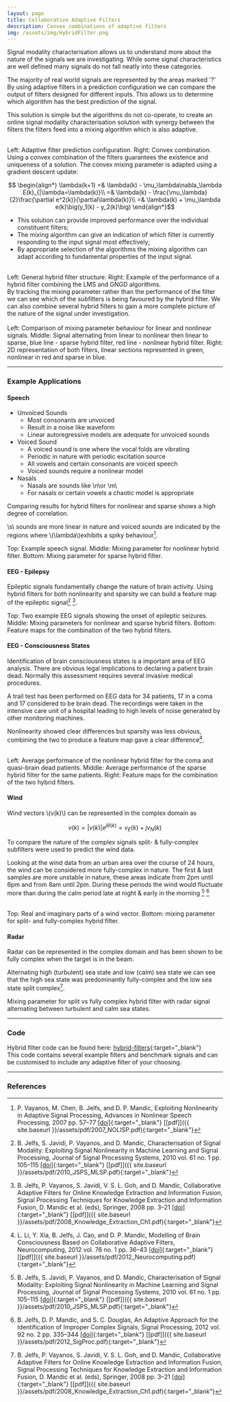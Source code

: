 ```yaml
---
layout: page
title: Collaborative Adaptive Filters
description: Convex combinations of adaptive filters
img: /assets/img/HybridFilter.png
---
```


Signal modality characterisation allows us to understand more about the nature of the signals we are investigating. While some signal characteristics are well defined many signals do not fall neatly into these categories.
<div class="img_row">
    <img class="col three left" src="{{ site.baseurl }}/assets/img/Nature.png" alt="" title="Nature of signals"/>
</div>
<div class="col three caption">
    The majority of real world signals are represented by the areas marked '?'
</div>
By using adaptive filters in a prediction configuration we can compare the output of filters designed for different inputs. This allows us to determine which algorithm has the best prediction of the signal.

This solution is simple but the algorithms do not co-operate, to create an online signal modality characterisation solution with synergy between the filters the filters feed into a mixing algorithm which is also adaptive.
<div class="img_row">
    <img class="col one left" src="{{ site.baseurl }}/assets/img/PredConf.png" alt="" title="Prediction configuration"/>
    <img class="col two left" src="{{ site.baseurl }}/assets/img/Convex.png" alt="" title="Convex combination"/>
</div>
<div class="col three caption">
    Left: Adaptive filter prediction configuration. Right: Convex combination.
</div>
Using a convex combination of the filters guarantees the existence and uniqueness of a solution. The convex mixing parameter is adapted using a gradient descent update:

$$ \begin{align*}
\lambda(k+1) =& \lambda(k) - \mu_\lambda\nabla_\lambda E(k)_{|\lambda=\lambda(k)}\\
=& \lambda(k) - \frac{\mu_\lambda}{2}\frac{\partial e^2(k)}{\partial\lambda(k)}\\
=& \lambda(k) + \mu_\lambda e(k)\big(y_1(k) - y_2(k)\big)
\end{align*}$$

* This solution can provide improved performance over the individual constituent filters;
* The mixing algorithm can give an indication of which filter is currently responding to the input signal most effectively;
* By appropriate selection of the algorithms the mixing algorithm can adapt according to fundamental properties of the input signal.
<div class="img_row">
    <img class="col two left" src="{{ site.baseurl }}/assets/img/HybridFilter.png" alt="" title="Generic hybrid filter"/>
    <img class="col one left" src="{{ site.baseurl }}/assets/img/PerfLinearHybrid.png" alt="" title="Performance of linear hybrid filter"/>
</div>
<div class="col three caption">
    Left: General hybrid filter structure. Right: Example of the performance of a hybrid filter combining the LMS and GNGD algorithms.
</div>
By tracking the mixing parameter rather than the performance of the filter we can see which of the subfilters is being favoured by the hybrid filter. We can also combine several hybrid filters to gain a more complete picture of the nature of the signal under investigation.
<div class="img_row">
    <img class="col one left" src="{{ site.baseurl }}/assets/img/CompLinNonlin.png" alt="" title="Comparison of linear and nonlinear signals"/>
    <img class="col one left" src="{{ site.baseurl }}/assets/img/AlternatingSparseNonlin.png" alt="" title="Alternating signals"/>
    <img class="col one left" src="{{ site.baseurl }}/assets/img/LinNonlinSparse.png" alt="" title="2D mixing parameters"/>
</div>
<div class="col three caption">
    Left: Comparison of mixing parameter behaviour for linear and nonlinear signals. Middle: Signal alternating from linear to nonlinear then linear to sparse, blue line - sparse hybrid filter, red line - nonlinear hybrid filter. Right: 2D representation of both filters, linear sections represented in green, nonlinear in red and sparse in blue.
</div>

---

### Example Applications

#### Speech

* Unvoiced Sounds
  * Most consonants are unvoiced
  * Result in a noise like waveform
  * Linear autoregressive models are adequate for unvoiced sounds
* Voiced Sound
  * A voiced sound is one where the vocal folds are vibrating
  * Periodic in nature with periodic excitation source
  * All vowels and certain consonants are voiced speech
  * Voiced sounds require a nonlinear model
* Nasals
  * Nasals are sounds like \n\or \m\
  * For nasals or certain vowels a chaotic model is appropriate

Comparing results for hybrid filters for nonlinear and sparse shows a high degree of correlation.

\\s\\ sounds are more linear in nature and voiced sounds are indicated by the regions where \\(\lambda\\)exhibits a spiky behaviour[^1].
<div class="img_row">
    <img class="col three left" src="{{ site.baseurl }}/assets/img/Speech.png" alt="" title="Example speech signal"/>
</div>
<div class="col three caption">
    Top: Example speech signal. Middle: Mixing parameter for nonlinear hybrid filter. Bottom: Mixing parameter for sparse hybrid filter.
</div>

#### EEG - Epilepsy
Epileptic signals fundamentally change the nature of brain activity. Using hybrid filters for both nonlinearity and sparsity we can build a feature map of the epileptic signal[^2] [^3].
<div class="img_row">
    <img class="col three left" src="{{ site.baseurl }}/assets/img/EEGEpilepsy.png" alt="" title="Example epilepsy signals"/>
</div>
<div class="col three caption">
    Top: Two example EEG signals showing the onset of epileptic seizures. Middle: Mixing parameters for nonlinear and sparse hybrid filters. Bottom: Feature maps for the combination of the two hybrid filters.
</div>

#### EEG - Consciousness States
Identification of brain consciousness states is a important area of EEG analysis. There are obvious legal implications to declaring a patient brain dead. Normally this assessment requires several invasive medical procedures.

A trail test has been performed on EEG data for 34 patients, 17 in a coma and 17 considered to be brain dead. The recordings were taken in the intensive care unit of a hospital leading to high levels of noise generated by other monitoring machines.

Nonlinearity showed clear differences but sparsity was less obvious, combining the two to produce a feature map gave a clear difference[^4].
<div class="img_row">
    <img class="col one left" src="{{ site.baseurl }}/assets/img/EEGNonlinear.png" alt="" title="EEG nonlinear hybrid filter"/>
    <img class="col one left" src="{{ site.baseurl }}/assets/img/EEGSparse.png" alt="" title="EEG sparse hybrid filter"/>
    <img class="col one left" src="{{ site.baseurl }}/assets/img/EEGSparseNonlin.png" alt="" title="EEG sparse nonlinear feature map"/>
</div>
<div class="col three caption">
    Left: Average performance of the nonlinear hybrid filter for the coma and quasi-brain dead patients. Middle: Average performance of the sparse hybrid filter for the same patients. Right: Feature maps for the combination of the two hybrid filters.
</div>

#### Wind
Wind vectors \\(v(k)\\) can be represented in the complex domain as

$$ v(k) = |v(k)|e^{j\theta(k)} = v_E(k) + jv_N(k)$$

To compare the nature of the complex signals split- & fully-complex subfilters were used to predict the wind data.

Looking at the wind data from an urban area over the course of 24 hours, the wind can be considered more fully-complex in nature. The first & last samples are more unstable in nature, these areas indicate from 2pm until 6pm and from 8am until 2pm. During these periods the wind would fluctuate more than during the calm period late at night & early in the morning [^2] [^5]
<div class="img_row">
    <img class="col one left" src="{{ site.baseurl }}/assets/img/WindPolar.png" alt="" title="Polar representation of wind"/>
    <img class="col two left" src="{{ site.baseurl }}/assets/img/Wind.png" alt="" title="Complex wind representation"/>
</div>
<div class="col three caption">
    Top: Real and imaginary parts of a wind vector. Bottom: mixing parameter for split- and fully-complex hybrid filter.
</div>

#### Radar
Radar can be represented in the complex domain and has been shown to be fully complex when the target is in the beam.

Alternating high (turbulent) sea state and low (calm) sea state we can see that the high sea state was predominantly fully-complex and the low sea state split complex[^3].
<div class="img_row">
    <img class="col three left" src="{{ site.baseurl }}/assets/img/Radar.png" alt="" title="Example radar signals"/>
</div>
<div class="col three caption">
    Mixing parameter for split vs fully complex hybrid filter with radar signal alternating between turbulent and calm sea states.
</div>

---

### Code
Hybrid filter code can be found here: [hybrid-filters](https://github.com/beteje/hybrid-filters){:target="_blank"}      
This code contains several example filters and benchmark signals and can be customised to include any adaptive filter of your choosing.

---

### References

[^1]: P. Vayanos, M. Chen, B. Jelfs, and D. P. Mandic, Exploiting Nonlinearity in Adaptive Signal Processing, Advances in Nonlinear Speech Processing, 2007 pp. 57–77 [\[doi\]](http://doi.org/10.1007/978-3-540-77347-4_3){:target="_blank"} [\[pdf\]]({{ site.baseurl }}/assets/pdf/2007_NOLISP.pdf){:target="_blank"}
[^2]: B. Jelfs, S. Javidi, P. Vayanos, and D. Mandic, Characterisation of Signal Modality: Exploiting Signal Nonlinearity in Machine Learning and Signal Processing, Journal of Signal Processing Systems, 2010 vol. 61 no. 1 pp. 105–115 [\[doi\]](http://doi.org/10.1007/s11265-009-0358-z){:target="_blank"} [\[pdf\]]({{ site.baseurl }}/assets/pdf/2010_JSPS_MLSP.pdf){:target="_blank"}
[^3]: B. Jelfs, P. Vayanos, S. Javidi, V. S. L. Goh, and D. Mandic, Collaborative Adaptive Filters for Online Knowledge Extraction and Information Fusion, Signal Processing Techniques for Knowledge Extraction and Information Fusion, D. Mandic et al. (eds), Springer, 2008 pp. 3–21 [\[doi\]](http://doi.org/10.1007/978-0-387-74367-7_1){:target="_blank"} [\[pdf\]]({{ site.baseurl }}/assets/pdf/2008_Knowledge_Extraction_Ch1.pdf){:target="_blank"}
[^4]: L. Li, Y. Xia, B. Jelfs, J. Cao, and D. P. Mandic, Modelling of Brain Consciousness Based on Collaborative Adaptive Filters, Neurocomputing, 2012 vol. 76 no. 1 pp. 36–43 [\[doi\]](http://doi.org/10.1016/j.neucom.2011.05.038){:target="_blank"} [\[pdf\]]({{ site.baseurl }}/assets/pdf/2012_Neurocomputing.pdf){:target="_blank"}
[^5]: B. Jelfs, D. P. Mandic, and S. C. Douglas, An Adaptive Approach for the Identification of Improper Complex Signals, Signal Processing, 2012 vol. 92 no. 2 pp. 335–344 [\[doi\]](http://doi.org/10.1016/j.sigpro.2011.07.020){:target="_blank"} [\[pdf\]]({{ site.baseurl }}/assets/pdf/2012_SigProc.pdf){:target="_blank"}
